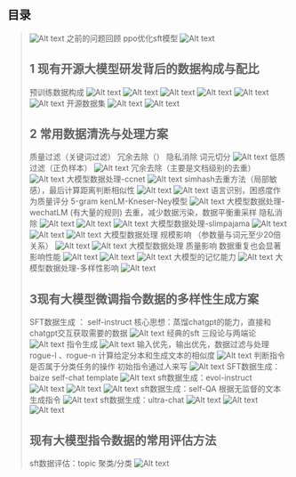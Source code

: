 ## **目录**
> ![Alt text](image.png)
> 之前的问题回顾
> ppo优化sft模型
> ![Alt text](image-1.png)
> ## **1 现有开源大模型研发背后的数据构成与配比**
> 预训练数据构成
> ![Alt text](image-2.png)
> ![Alt text](image-3.png)
> ![Alt text](image-4.png)
> ![Alt text](image-5.png)
> ![Alt text](image-6.png)
> ![Alt text](image-7.png)
> 开源数据集
> ![Alt text](image-8.png)
> ![Alt text](image-9.png)
> ## **2 常用数据清洗与处理方案**
> 质量过滤（关键词过滤） 冗余去除（） 隐私消除 词元切分
> ![Alt text](image-10.png)
> 低质过滤（正负样本）
> ![Alt text](image-11.png)
> 冗余去除（主要是文档级别的去重）
> ![Alt text](image-12.png)
> 大模型数据处理-ccnet
> ![Alt text](image-13.png)
> simhash去重方法（局部敏感），最后计算距离判断相似性
> ![Alt text](image-14.png)
> ![Alt text](image-15.png)
> 语言识别，困惑度作为质量评分
> 5-gram kenLM-Kneser-Ney模型
> ![Alt text](image-16.png)
> 大模型数据处理-wechatLM (有大量的规则)
> 去重，减少数据污染，数据平衡重采样
> 隐私消除
> ![Alt text](image-17.png)
> ![Alt text](image-18.png)
> ![Alt text](image-19.png)
> 大模型数据处理-slimpajama
> ![Alt text](image-20.png)
> ![Alt text](image-21.png)
> ![Alt text](image-22.png)
> 大模型数据处理 规模影响 （参数量与词元至少20倍关系）
> ![Alt text](image-23.png)
> ![Alt text](image-24.png)
> 大模型数据处理 质量影响
> 数据重复也会显著影响性能
> ![Alt text](image-25.png)
> ![Alt text](image-26.png)
> ![Alt text](image-27.png)
> 大模型的记忆能力
> ![Alt text](image-28.png)
> 大模型数据处理-多样性影响
> ![Alt text](image-29.png)
> ## **3现有大模型微调指令数据的多样性生成方案**
> SFT数据生成 ： self-instruct
> 核心思想：蒸馏chatgpt的能力，直接和chatgpt交互获取需要的数据
> ![Alt text](image-30.png)
> 经典的sft 三段论与两端论
> ![Alt text](image-31.png)
> 指令生成
> ![Alt text](image-32.png)
> 输入优先，输出优先，数据过滤与处理
> rogue-l 、rogue-n 计算给定分本和生成文本的相似度
> ![Alt text](image-33.png)
> 判断指令是否属于分类任务的操作
> 初始指令通过人来写
> ![Alt text](image-34.png)
> SFT数据生成：baize
> self-chat template
> ![Alt text](image-35.png)
> sft数据生成：evol-instruct
> ![Alt text](image-36.png)
> ![Alt text](image-37.png)
> ![Alt text](image-38.png)
> sft数据生成：self-QA
> 根据无监督的文本生成指令
> ![Alt text](image-39.png)
> sft数据生成：ultra-chat
> ![Alt text](image-40.png)
> ![Alt text](image-41.png)
> ![Alt text](image-42.png)
> ## **现有大模型指令数据的常用评估方法**
> sft数据评估：topic 聚类/分类
> ![Alt text](image-43.png)